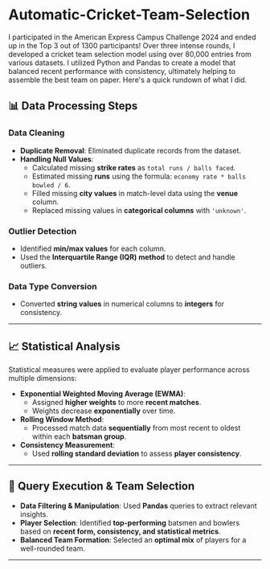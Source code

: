 # Automatic-Cricket-Team-Selection
I participated in the American Express Campus Challenge 2024 and ended up in the Top 3 out of 1300 participants! Over three intense rounds, I developed a cricket team selection model using over 80,000 entries from various datasets. I utilized Python and Pandas to create a model that balanced recent performance with consistency, ultimately helping to assemble the best team on paper. Here's a quick rundown of what I did.
## 📊 Data Processing Steps  

### **Data Cleaning**  
- **Duplicate Removal**: Eliminated duplicate records from the dataset.  
- **Handling Null Values**:  
  - Calculated missing **strike rates** as `total runs / balls faced`.  
  - Estimated missing **runs** using the formula: `economy rate * balls bowled / 6`.  
  - Filled missing **city values** in match-level data using the **venue** column.  
  - Replaced missing values in **categorical columns** with `'unknown'`.  

### **Outlier Detection**  
- Identified **min/max values** for each column.  
- Used the **Interquartile Range (IQR) method** to detect and handle outliers.  

### **Data Type Conversion**  
- Converted **string values** in numerical columns to **integers** for consistency.  

---

## 📈 Statistical Analysis  
Statistical measures were applied to evaluate player performance across multiple dimensions:  

- **Exponential Weighted Moving Average (EWMA)**:  
  - Assigned **higher weights** to more **recent matches**.  
  - Weights decrease **exponentially** over time.  
- **Rolling Window Method**:  
  - Processed match data **sequentially** from most recent to oldest within each **batsman group**.  
- **Consistency Measurement**:  
  - Used **rolling standard deviation** to assess **player consistency**.  

---

## 🎯 Query Execution & Team Selection  
- **Data Filtering & Manipulation**: Used **Pandas** queries to extract relevant insights.  
- **Player Selection**: Identified **top-performing** batsmen and bowlers based on **recent form, consistency, and statistical metrics**.  
- **Balanced Team Formation**: Selected an **optimal mix** of players for a well-rounded team.  

---
